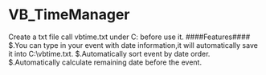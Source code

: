 # VB_TimeManager
Create a txt file call vbtime.txt under C: before use it.
####Features####
$.You can type in your event with date information,it will automatically save it into C:\vbtime.txt.
$.Automatically sort event by date order.
$.Automatically calculate remaining date before the event.
